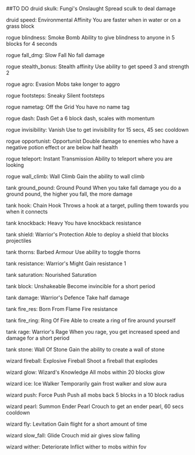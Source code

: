 ##TO DO
druid skulk: Fungi's Onslaught
Spread sculk to deal damage

druid speed: Environmental Affinity
You are faster when in water or on a grass block

rogue blindness: Smoke Bomb
Ability to give blindness to anyone in 5 blocks for 4 seconds

rogue fall_dmg: Slow Fall
No fall damage

rogue stealth_bonus: Stealth affinity
Use ability to get speed 3 and strength 2

rogue agro: Evasion
Mobs take longer to aggro

rogue footsteps: Sneaky
Silent footsteps

rogue nametag: Off the Grid
You have no name tag

rogue dash: Dash
Get a 6 block dash, scales with momentum

rogue invisibility: Vanish
Use to get invisibility for 15 secs, 45 sec cooldown

rogue opportunist: Opportunist
Double damage to enemies who have a negative potion effect or are below half health

rogue teleport: Instant Transmission
Ability to teleport where you are looking

rogue wall_climb: Wall Climb
Gain the ability to wall climb

tank ground_pound: Ground Pound
When you take fall damage you do a ground pound, the higher you fall, the more damage

tank hook: Chain Hook
Throws a hook at a target, pulling them towards you when it connects

tank knockback: Heavy
You have knockback resistance

tank shield: Warrior's Protection
Able to deploy a shield that blocks projectiles

tank thorns: Barbed Armour
Use ability to toggle thorns

tank resistance: Warrior's Might
Gain resistance 1

tank saturation: Nourished
Saturation

tank block: Unshakeable
Become invincible for a short period

tank damage: Warrior's Defence
Take half damage

tank fire_res: Born From Flame
Fire resistance

tank fire_ring: Ring Of Fire
Able to create a ring of fire around yourself

tank rage: Warrior's Rage
When you rage, you get increased speed and damage for a short period

tank stone: Wall Of Stone
Gain the ability to create a wall of stone

wizard fireball: Explosive Fireball
Shoot a fireball that explodes

wizard glow: Wizard's Knowledge
All mobs within 20 blocks glow

wizard ice: Ice Walker
Temporarily gain frost walker and slow aura

wizard push: Force Push
Push all mobs back 5 blocks in a 10 block radius

wizard pearl: Summon Ender Pearl
Crouch to get an ender pearl, 60 secs cooldown

wizard fly: Levitation
Gain flight for a short amount of time

wizard slow_fall: Glide
Crouch mid air gives slow falling

wizard wither: Deteriorate
Inflict wither to mobs within fov

